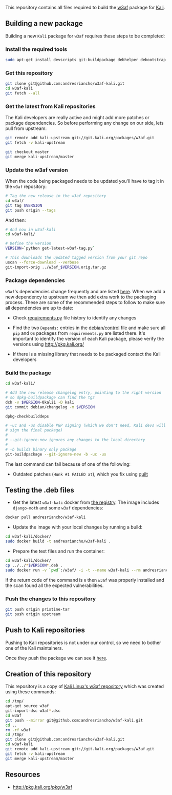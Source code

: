 This repository contains all files required to build the [w3af](https://github.com/andresriancho/w3af)
package for [Kali](http://www.kali.org/).

## Building a new package
Building a new `Kali` package for `w3af` requires these steps to be completed:

### Install the required tools
```bash
sudo apt-get install devscripts git-buildpackage debhelper debootstrap
```

### Get this repository
```bash
git clone git@github.com:andresriancho/w3af-kali.git
cd w3af-kali
git fetch --all
```

### Get the latest from Kali repositories

The Kali developers are really active and might add more patches or package dependencies.
So before performing any change on our side, lets pull from upstream:

```bash
git remote add kali-upstream git://git.kali.org/packages/w3af.git
git fetch -v kali-upstream

git checkout master
git merge kali-upstream/master
```

### Update the w3af version

When the code being packaged needs to be updated you'll have to tag it in the `w3af`
repository:
```bash
# Tag the new release in the w3af repository
cd w3af/
git tag $VERSION
git push origin --tags
```

And then:
```bash
# And now in w3af-kali
cd w3af-kali/

# Define the version
VERSION=`python get-latest-w3af-tag.py`

# This downloads the updated tagged version from your git repo
uscan --force-download --verbose
git-import-orig ../w3af_$VERSION.orig.tar.gz
```

### Package dependencies

`w3af`'s dependencies change frequently and are listed
[here](https://github.com/andresriancho/w3af/blob/master/w3af/core/controllers/dependency_check/requirements.py).
When we add a new dependency to upstream we then add extra work to the packaging
process. These are some of the recommended steps to follow to make sure all
dependencies are up to date:

 * Check [requirements.py](https://github.com/andresriancho/w3af/blob/master/w3af/core/controllers/dependency_check/requirements.py) file history to identify any changes

 * Find the two `Depends:` entries in the [debian/control](https://github.com/andresriancho/w3af-kali/blob/master/debian/control) file and make sure all `pip` and `OS` packages from `requirements.py` are listed there. It's important to identify the version of each Kali package, please verify the versions using http://pkg.kali.org/
 
 * If there is a missing library that needs to be packaged contact the Kali developers

### Build the package

```bash
cd w3af-kali/

# Add the new release changelog entry, pointing to the right version
# so dpkg-buildpackage can find the tgz
dch -v $VERSION-0kali1 -D kali
git commit debian/changelog -m $VERSION

dpkg-checkbuilddeps

# -uc and -us disable PGP signing (which we don't need, Kali devs will
# sign the final package)
#
# --git-ignore-new ignores any changes to the local directory
#
# -b builds binary only package
git-buildpackage --git-ignore-new -b -uc -us
```

The last command can fail because of one of the following:
 * Outdated patches (`Hunk #1 FAILED at`), which you fix using
 [quilt](https://pkg-perl.alioth.debian.org/howto/quilt.html#creating_a_patch)

## Testing the .deb files

 * Get the latest `w3af-kali` docker from [the registry](https://registry.hub.docker.com/u/andresriancho/w3af-kali/).
 The image includes `django-moth` and some `w3af` dependencies:

 ```bash
 docker pull andresriancho/w3af-kali
 ```

 * Update the image with your local changes by running a build:
 
 ```bash
 cd w3af-kali/docker/
 sudo docker build -t andresriancho/w3af-kali .
 ```
 
 * Prepare the test files and run the container:
 
 ```bash
 cd w3af-kali/docker/
 cp ../../*$VERSION*.deb .
 sudo docker run -v `pwd`:/w3af/ -i -t --name w3af-kali --rm andresriancho/w3af-kali $VERSION
 ```

 If the return code of the command is `0` then `w3af` was properly installed and the scan
 found all the expected vulnerabilities.

### Push the changes to this repository
```bash
git push origin pristine-tar
git push origin upstream
```

## Push to Kali repositories
Pushing to Kali repositories is not under our control, so we need to bother one of the Kali maintainers.

Once they push the package we can see it [here](http://pkg.kali.org/pkg/w3af).

## Creation of this repository
This repository is a copy of [Kali Linux's w3af repository](http://git.kali.org/gitweb/?p=packages/w3af.git;a=summary)
which was created using these commands:

```bash
cd /tmp/
apt-get source w3af
git-import-dsc w3af*.dsc
cd w3af
git push --mirror git@github.com:andresriancho/w3af-kali.git
cd ..
rm -rf w3af
cd /tmp/
git clone git@github.com:andresriancho/w3af-kali.git
cd w3af-kali
git remote add kali-upstream git://git.kali.org/packages/w3af.git
git fetch -v kali-upstream
git merge kali-upstream/master
```

## Resources

 * http://pkg.kali.org/pkg/w3af
